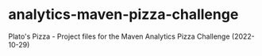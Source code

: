# analytics-maven-pizza-challenge
Plato's Pizza - Project files for the Maven Analytics Pizza Challenge (2022-10-29)
